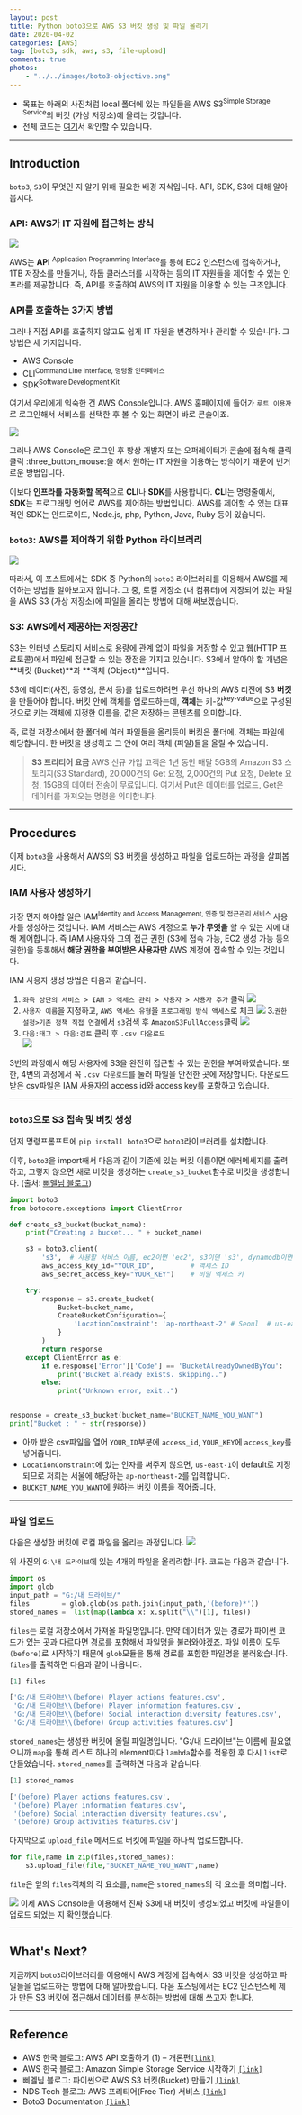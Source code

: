 ```yaml
---
layout: post
title: Python boto3으로 AWS S3 버킷 생성 및 파일 올리기
date: 2020-04-02
categories: [AWS]
tag: [boto3, sdk, aws, s3, file-upload]
comments: true
photos:
    - "../../images/boto3-objective.png"
---
```


* 목표는 아래의 사진처럼 local 폴더에 있는 파일들을 AWS S3<sup>Simple Storage Service</sup>의 버킷 (가상 저장소)에 올리는 것입니다. 
* 전체 코드는 [여기](https://github.com/assaeunji/boto3/blob/master/boto3-S3.py)서 확인할 수 있습니다.

---
## Introduction

`boto3`, `S3`이 무엇인 지 알기 위해 필요한 배경 지식입니다. API, SDK, S3에 대해 알아봅시다.

### API: AWS가 IT 자원에 접근하는 방식

![](../../images/boto3-api.png)

AWS는 **API** <sup>Application Programming Interface</sup>를 통해 EC2 인스턴스에 접속하거나, 1TB 저장소를 만들거나, 하둡 클러스터를 시작하는 등의 IT 자원들을 제어할 수 있는 인프라를 제공합니다. 
즉, API를 호출하여 AWS의 IT 자원을 이용할 수 있는 구조입니다.

### API를 호출하는 3가지 방법
그러나 직접 API를 호출하지 않고도 쉽게 IT 자원을 변경하거나 관리할 수 있습니다. 그 방법은 세 가지입니다. 

* AWS Console
* CLI<sup>Command Line Interface, 명령줄 인터페이스</sup>
* SDK<sup>Software Development Kit</sup>

여기서 우리에게 익숙한 건 AWS Console입니다. AWS 홈페이지에 들어가 `루트 이용자`로 로그인해서 서비스를 선택한 후 볼 수 있는 화면이 바로 콘솔이죠. 

![](../../images/boto3-console.png)

그러나 AWS Console은 로그인 후 항상 개발자 또는 오퍼레이터가 콘솔에 접속해 클릭 클릭 :three_button_mouse:을 해서 원하는 IT 자원을 이용하는 방식이기 때문에 번거로운 방법입니다.

이보다 **인프라를 자동화할 목적**으로 **CLI**나 **SDK**를 사용합니다. **CLI**는 명령줄에서, **SDK**는 프로그래밍 언어로 AWS를 제어하는 방법입니다. AWS를 제어할 수 있는 대표적인 SDK는 안드로이드, Node.js, php, Python, Java, Ruby 등이 있습니다.

### `boto3`: AWS를 제어하기 위한 Python 라이브러리

![](../../images/boto3-explanation.png)

따라서, 이 포스트에서는 SDK 중 Python의 `boto3` 라이브러리를 이용해서 AWS를 제어하는 방법을 알아보고자 합니다. 그 중, 로컬 저장소 (내 컴퓨터)에 저장되어 있는 파일을 AWS S3 (가상 저장소)에 파일을 올리는 방법에 대해 써보겠습니다.

### S3: AWS에서 제공하는 저장공간

S3는 인터넷 스토리지 서비스로 용량에 관계 없이 파일을 저장할 수 있고 웹(HTTP 프로토콜)에서 파일에 접근할 수 있는 장점을 가지고 있습니다. S3에서 알아야 할 개념은 **버킷 (Bucket)**과 **객체 (Object)**입니다. 

S3에 데이터(사진, 동영상, 문서 등)를 업로드하려면 우선 하나의 AWS 리전에 S3 **버킷**을 만들어야 합니다. 버킷 안에 객체를 업로드하는데, **객체**는 키-값<sup>key-value</sup>으로 구성된 것으로 키는 객체에 지정한 이름을, 값은 저장하는 콘텐츠를 의미합니다.  

즉, 로컬 저장소에서 한 폴더에 여러 파일들을 올리듯이 버킷은 폴더에, 객체는 파일에 해당합니다. 한 버킷을 생성하고 그 안에 여러 객체 (파일)들을 올릴 수 있습니다.

>**S3 프리티어 요금** 
AWS 신규 가입 고객은 1년 동안 매달 5GB의 Amazon S3 스토리지(S3 Standard), 20,000건의 Get 요청, 2,000건의 Put 요청, Delete 요청, 15GB의 데이터 전송이 무료입니다. 여기서 Put은 데이터를 업로드, Get은 데이터를 가져오는 명령을 의미합니다.

---
## Procedures

이제 `boto3`을 사용해서 AWS의 S3 버킷을 생성하고 파일을 업로드하는 과정을 살펴봅시다. 

### IAM 사용자 생성하기

가장 먼저 해야할 일은 IAM<sup>Identity and Access Management, 인증 및 접근관리 서비스</sup> 사용자를 생성하는 것입니다. IAM 서비스는 AWS 계정으로 **누가 무엇을** 할 수 있는 지에 대해 제어합니다. 즉 IAM 사용자와 그의 접근 권한 (S3에 접속 가능, EC2 생성 가능 등의 권한)을 등록해서 **해당 권한을 부여받은 사용자만** AWS 계정에 접속할 수 있는 것입니다.

IAM 사용자 생성 방법은 다음과 같습니다.

1. `좌측 상단의 서비스 > IAM > 액세스 관리 > 사용자 > 사용자 추가` 클릭
    ![](../../images/boto3-1.png)
2. `사용자 이름`을 지정하고, `AWS 액세스 유형`을 `프로그래밍 방식 액세스`로 체크 
  ![](../../images/boto3-user.png)
3.`권한 설정>기존 정책 직접 연결`에서 `s3`검색 후 `AmazonS3FullAccess`클릭
  ![](../../images/boto3-access.png)     
4. `다음:태그 > 다음:검토` 클릭 후 `.csv 다운로드`  
  ![](../../images/boto3-key.png)

3번의 과정에서 해당 사용자에 S3을 완전히 접근할 수 있는 권한을 부여하였습니다. 
또한, 4번의 과정에서 꼭 `.csv 다운로드`를 눌러 파일을 안전한 곳에 저장합니다. 
다운로드 받은 csv파일은 IAM 사용자의 access id와 access key를 포함하고 있습니다.



---
### `boto3`으로 S3 접속 및 버킷 생성

먼저 명령프롬프트에 `pip install boto3`으로 `boto3`라이브러리를 설치합니다.

이후, `boto3`을 import해서 다음과 같이 기존에 있는 버킷 이름이면 에러메세지를 출력하고, 그렇지 않으면 새로 버킷을 생성하는 `create_s3_bucket`함수로 버킷을 생성합니다. (출처:  [삐멜님 블로그](https://imasoftwareengineer.tistory.com/98))

```python
import boto3
from botocore.exceptions import ClientError

def create_s3_bucket(bucket_name):
    print("Creating a bucket... " + bucket_name)

    s3 = boto3.client(
        's3',  # 사용할 서비스 이름, ec2이면 'ec2', s3이면 's3', dynamodb이면 'dynamodb'
        aws_access_key_id="YOUR_ID",         # 액세스 ID
        aws_secret_access_key="YOUR_KEY")    # 비밀 엑세스 키

    try:
        response = s3.create_bucket(
            Bucket=bucket_name,
            CreateBucketConfiguration={
                'LocationConstraint': 'ap-northeast-2' # Seoul  # us-east-1을 제외한 지역은 LocationConstraint 명시해야함.
            }
        )
        return response
    except ClientError as e:
        if e.response['Error']['Code'] == 'BucketAlreadyOwnedByYou':
            print("Bucket already exists. skipping..")
        else:
            print("Unknown error, exit..")


response = create_s3_bucket(bucket_name="BUCKET_NAME_YOU_WANT")
print("Bucket : " + str(response))
```

* 아까 받은 csv파일을 열어 `YOUR_ID`부분에 `access_id`, `YOUR_KEY`에 `access_key`를 넣어줍니다.
* `LocationConstraint`에 있는 인자를 써주지 않으면, `us-east-1`이 default로 지정되므로 저희는 서울에 해당하는 `ap-northeast-2`를 입력합니다.
* `BUCKET_NAME_YOU_WANT`에 원하는 버킷 이름을 적어줍니다.

---
### 파일 업로드

다음은 생성한 버킷에 로컬 파일을 올리는 과정입니다.
![](../../images/boto3-localfiles.png)

위 사진의 `G:\내 드라이브`에 있는 4개의 파일을 올리려합니다. 코드는 다음과 같습니다.

~~~python
import os 
import glob
input_path = "G:/내 드라이브/"
files        = glob.glob(os.path.join(input_path,'(before)*'))
stored_names =  list(map(lambda x: x.split("\\")[1], files))
~~~

`files`는 로컬 저장소에서 가져올 파일명입니다. 만약 데이터가 있는 경로가 파이썬 코드가 있는 곳과 다르다면 경로를 포함해서 파일명을 불러와야겠죠. 파일 이름이 모두 `(before)`로 시작하기 때문에 `glob`모듈을 통해 경로를 포함한 파일명을 불러왔습니다. `files`를 출력하면 다음과 같이 나옵니다.

~~~python
[1] files

['G:/내 드라이브\\(before) Player actions features.csv',
 'G:/내 드라이브\\(before) Player information features.csv',
 'G:/내 드라이브\\(before) Social interaction diversity features.csv',
 'G:/내 드라이브\\(before) Group activities features.csv']
~~~

`stored_names`는 생성한 버킷에 올릴 파일명입니다. "G:/내 드라이브"는 이름에 필요없으니까 `map`을 통해 리스트 하나의 element마다 `lambda`함수를 적용한 후 다시 `list`로 만들었습니다. `stored_names`를 출력하면 다음과 같습니다.

~~~python
[1] stored_names

['(before) Player actions features.csv',
 '(before) Player information features.csv',
 '(before) Social interaction diversity features.csv',
 '(before) Group activities features.csv']
 ~~~

마지막으로 `upload_file` 메서드로 버킷에 파일을 하나씩 업로드합니다.

~~~python
for file,name in zip(files,stored_names):
    s3.upload_file(file,"BUCKET_NAME_YOU_WANT",name)
~~~

`file`은 앞의 `files`객체의 각 요소를, `name`은 `stored_names`의 각 요소를 의미합니다. 

![](../../images/boto3-files.png)
이제 AWS Console을 이용해서 진짜 S3에 내 버킷이 생성되었고 버킷에 파일들이 업로드 되었는 지 확인했습니다.

---
## What's Next?

지금까지 `boto3`라이브러리를 이용해서 AWS 계정에 접속해서 S3 버킷을 생성하고 파일들을 업로드하는 방법에 대해 알아봤습니다.
다음 포스팅에서는 EC2 인스턴스에 제가 만든 S3 버킷에 접근해서 데이터를 분석하는 방법에 대해 쓰고자 합니다.

---
## Reference
* AWS 한국 블로그: AWS API 호출하기 (1) – 개론편[`[link]`](https://aws.amazon.com/ko/blogs/korea/aws-api-call-1/)
* AWS 한국 블로그: Amazon Simple Storage Service 시작하기 [`[link]`](https://docs.aws.amazon.com/ko_kr/AmazonS3/latest/gsg/GetStartedWithS3.html)
* 삐멜님 블로그: 파이썬으로 AWS S3 버킷(Bucket) 만들기 [`[link]`](https://imasoftwareengineer.tistory.com/98)
* NDS Tech 블로그: AWS 프리티어(Free Tier) 서비스 [`[link]`](https://tech.cloud.nongshim.co.kr/2018/10/10/aws-%ED%94%84%EB%A6%AC%ED%8B%B0%EC%96%B4free-tier-%EC%84%9C%EB%B9%84%EC%8A%A4/)
* Boto3 Documentation [`[link]`](https://boto3.amazonaws.com/v1/documentation/api/latest/index.html)